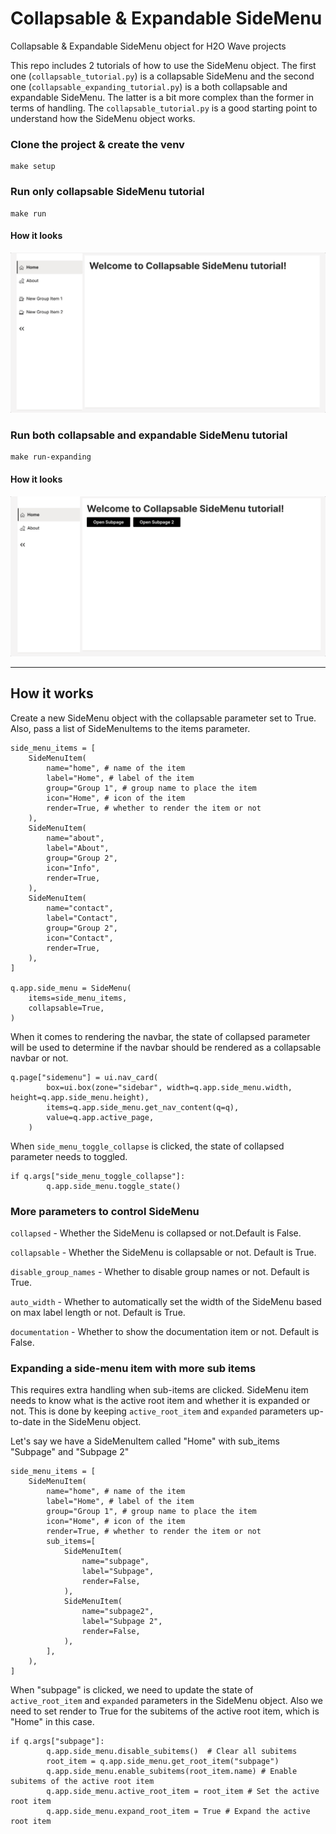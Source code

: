 # Collapsable & Expandable SideMenu
Collapsable & Expandable SideMenu object for H2O Wave projects

This repo includes 2 tutorials of how to use the SideMenu object. The first one (`collapsable_tutorial.py`) is a collapsable SideMenu and the second one (`collapsable_expanding_tutorial.py`) is a both collapsable and expandable SideMenu. The latter is a bit more complex than the former in terms of handling. The `collapsable_tutorial.py` is a good starting point to understand how the SideMenu object works.

### Clone the project & create the venv
```
make setup
```

### Run only collapsable SideMenu tutorial
```
make run
```

#### How it looks
![Alt Text](static/collapsable.gif)

### Run both collapsable and expandable SideMenu tutorial
```
make run-expanding
```
#### How it looks
![Alt Text](static/collapsable_expanding.gif)

----
## How it works
Create a new SideMenu object with the collapsable parameter set to True. Also, pass a list of SideMenuItems to the items parameter.
```
side_menu_items = [
    SideMenuItem(
        name="home", # name of the item
        label="Home", # label of the item 
        group="Group 1", # group name to place the item
        icon="Home", # icon of the item 
        render=True, # whether to render the item or not
    ),
    SideMenuItem(
        name="about",
        label="About",
        group="Group 2",
        icon="Info",
        render=True,
    ),
    SideMenuItem(
        name="contact",
        label="Contact",
        group="Group 2",
        icon="Contact",
        render=True,
    ),
]

q.app.side_menu = SideMenu(
    items=side_menu_items,
    collapsable=True,
)
```
When it comes to rendering the navbar, the state of collapsed parameter will be used to determine if the navbar should be rendered as a collapsable navbar or not.
```
q.page["sidemenu"] = ui.nav_card(
        box=ui.box(zone="sidebar", width=q.app.side_menu.width, height=q.app.side_menu.height),
        items=q.app.side_menu.get_nav_content(q=q),
        value=q.app.active_page,
    )
```
When `side_menu_toggle_collapse` is clicked, the state of collapsed parameter needs to toggled.
```
if q.args["side_menu_toggle_collapse"]:
        q.app.side_menu.toggle_state()
```

### More parameters to control SideMenu

`collapsed` - Whether the SideMenu is collapsed or not.Default is False.

`collapsable` - Whether the SideMenu is collapsable or not. Default is True.

`disable_group_names` - Whether to disable group names or not. Default is True.

`auto_width` - Whether to automatically set the width of the SideMenu based on max label length or not. Default is True.

`documentation` - Whether to show the documentation item or not. Default is False.

### Expanding a side-menu item with more sub items
This requires extra handling when sub-items are clicked. SideMenu item needs to know what is the active root item and whether it is expanded or not. This is done by keeping `active_root_item` and `expanded` parameters up-to-date in the SideMenu object.

Let's say we have a SideMenuItem called "Home" with sub_items "Subpage" and "Subpage 2"
```
side_menu_items = [
    SideMenuItem(
        name="home", # name of the item
        label="Home", # label of the item
        group="Group 1", # group name to place the item
        icon="Home", # icon of the item
        render=True, # whether to render the item or not
        sub_items=[
            SideMenuItem(
                name="subpage",
                label="Subpage",
                render=False,
            ),
            SideMenuItem(
                name="subpage2",
                label="Subpage 2",
                render=False,
            ),
        ],
    ),
]
```
When "subpage" is clicked, we need to update the state of `active_root_item` and `expanded` parameters in the SideMenu object. Also we need to set render to True for the subitems of the active root item, which is "Home" in this case.
```
if q.args["subpage"]:
        q.app.side_menu.disable_subitems()  # Clear all subitems
        root_item = q.app.side_menu.get_root_item("subpage")
        q.app.side_menu.enable_subitems(root_item.name) # Enable subitems of the active root item
        q.app.side_menu.active_root_item = root_item # Set the active root item
        q.app.side_menu.expand_root_item = True # Expand the active root item
```
